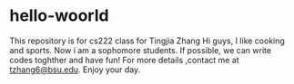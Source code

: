 # hello-woorld
This repository is for cs222 class for Tingjia Zhang
Hi guys, I like cooking and sports. Now i am a sophomore students. If possible, we can write codes toghther and have fun!
For more details ,contact me at tzhang6@bsu.edu.
Enjoy your day.
